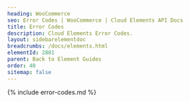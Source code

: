 ```yaml
---
heading: WooCommerce
seo: Error Codes | WooCommerce | Cloud Elements API Docs
title: Error Codes
description: Cloud Elements Error Codes.
layout: sidebarelementdoc
breadcrumbs: /docs/elements.html
elementId: 2881
parent: Back to Element Guides
order: 40
sitemap: false
---
```


{% include error-codes.md %}
